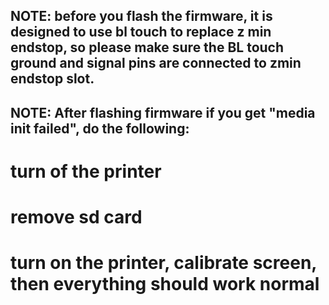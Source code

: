 ## NOTE: before you flash the firmware, it is designed to use bl touch to replace z min endstop, so please make sure the BL touch ground and signal pins are connected to zmin endstop slot.

## NOTE: After flashing firmware if you get "media init failed", do the following:
  # turn of the printer
  # remove sd card
  # turn on the printer, calibrate screen, then everything should work normal

